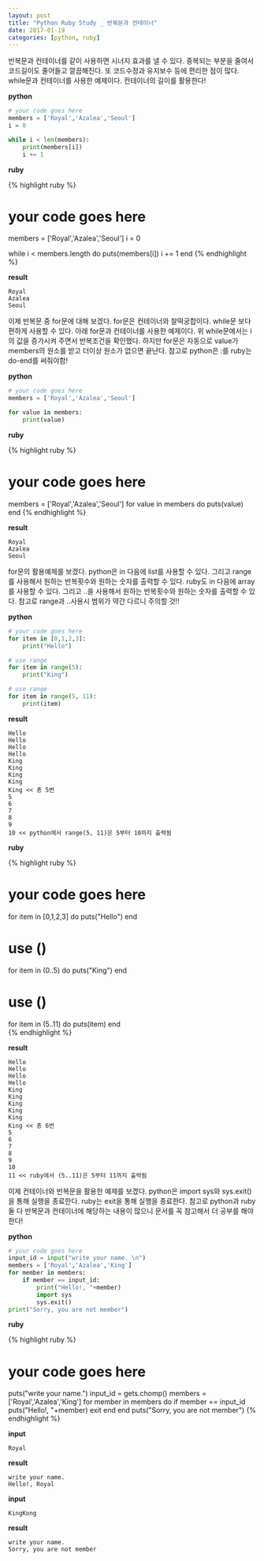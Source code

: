 ```yaml
---
layout: post
title: "Python Ruby Study _ 반복문과 컨테이너"
date: 2017-01-19
categories: [python, ruby]
---
```


반복문과 컨테이너를 같이 사용하면 시너지 효과를 낼 수 있다. 중복되는 부분을 줄여서
코드길이도 줄어들고 깔끔해진다. 또 코드수정과 유지보수 등에 편리한 점이 많다.
while문과 컨테이너를 사용한 예제이다. 컨테이너의 길이를 활용한다!

**python**

```python
# your code goes here
members = ['Royal','Azalea','Seoul']
i = 0

while i < len(members):
	print(members[i])
	i += 1
```

**ruby**

{% highlight ruby %}
# your code goes here
members = ['Royal','Azalea','Seoul']
i = 0

while i < members.length do
	puts(members[i])
	i += 1
end
{% endhighlight %}

**result**

```
Royal
Azalea
Seoul
```


이제 반복문 중 for문에 대해 보겠다. for문은 컨테이너와 찰떡궁합이다. while문 보다
편하게 사용할 수 있다. 아래 for문과 컨테이너를 사용한 예제이다. 위 while문에서는 i의
값을 증가시켜 주면서 반복조건을 확인했다. 하지만 for문은 자동으로 value가 members의
원소를 받고 더이상 원소가 없으면 끝난다. 참고로 python은 :를 ruby는 do-end를 써줘야함!

**python**

```python
# your code goes here
members = ['Royal','Azalea','Seoul']

for value in members:
	print(value)
```

**ruby**

{% highlight ruby %}
# your code goes here
members = ['Royal','Azalea','Seoul']
for value in members do
	puts(value)
end
{% endhighlight %}

**result**

```
Royal
Azalea
Seoul
```


for문의 활용예제를 보겠다. python은 in 다음에 list를 사용할 수 있다. 그리고 range를
사용해서 원하는 반복횟수와 원하는 숫자를 출력할 수 있다. ruby도 in 다음에 array를
사용할 수 있다. 그리고 ..을 사용해서 원하는 반복횟수와 원하는 숫자를 출력할 수 있다.
참고로 range과 ..사용시 범위가 약간 다르니 주의할 것!!

**python**

```python
# your code goes here
for item in [0,1,2,3]:
	print("Hello")

# use range
for item in range(5):
	print("King")

# use range
for item in range(5, 11):
    print(item)
```

**result**

```
Hello
Hello
Hello
Hello
King
King
King
King
King << 총 5번
5
6
7
8
9
10 << python에서 range(5, 11)은 5부터 10까지 출력됨
```

**ruby**

{% highlight ruby %}
# your code goes here
for item in [0,1,2,3] do
	puts("Hello")
end

# use ()
for item in (0..5) do
	puts("King")
end

# use ()
for item in (5..11) do
    puts(item)
end    
{% endhighlight %}

**result**

```
Hello
Hello
Hello
Hello
King
King
King
King
King
King << 총 6번
5
6
7
8
9
10
11 << ruby에서 (5..11)은 5부터 11까지 출력됨
```


이제 컨테이너와 반복문을 활용한 예제를 보겠다. python은 import sys와 sys.exit()을
통해 실행을 종료한다. ruby는 exit을 통해 실행을 종료한다. 참고로 python과 ruby 둘 다
반복문과 컨테이너에 해당하는 내용이 많으니 문서를 꼭 참고해서 더 공부를 해야한다!

**python**

```python
# your code goes here
input_id = input("write your name. \n")
members = ['Royal','Azalea','King']
for member in members:
	if member == input_id:
		print("Hello!, "+member)
		import sys
		sys.exit()
print("Sorry, you are not member")
```

**ruby**

{% highlight ruby %}
# your code goes here
puts("write your name.")
input_id = gets.chomp()
members = ['Royal','Azalea','King']
for member in members do
	if member == input_id
		puts("Hello!, "+member)
		exit
	end
end
puts("Sorry, you are not member")
{% endhighlight %}

**input**

```
Royal
```

**result**

```
write your name.
Hello!, Royal
```

**input**

```
KingKong
```

**result**

```
write your name.
Sorry, you are not member
```
